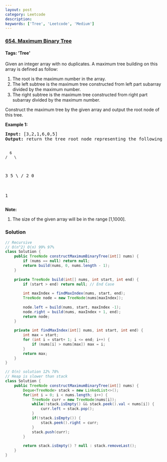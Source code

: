 ```yaml
---
layout: post
category: Leetcode
description: 
keywords: ['Tree', 'Leetcode', 'Medium']
---
```

### [654. Maximum Binary Tree](https://leetcode.com/problems/maximum-binary-tree)

#### Tags: 'Tree'

<div class="content__u3I1 question-content__JfgR"><div><p>
Given an integer array with no duplicates. A maximum tree building on this array is defined as follow:
</p><ol>
<li>The root is the maximum number in the array. </li>
<li>The left subtree is the maximum tree constructed from left part subarray divided by the maximum number.</li>
<li>The right subtree is the maximum tree constructed from right part subarray divided by the maximum number.</li>
</ol>
<p></p>
<p>
Construct the maximum tree by the given array and output the root node of this tree.
</p>
<p><b>Example 1:</b><br/>
</p><pre><b>Input:</b> [3,2,1,6,0,5]
<b>Output:</b> return the tree root node representing the following tree:

      6
    /   \
   3     5
    \    / 
     2  0   
       \
        1
</pre>
<p></p>
<p><b>Note:</b><br/>
</p><ol>
<li>The size of the given array will be in the range [1,1000].</li>
</ol>
<p></p></div></div>

### Solution
```java
// Recursive
// O(n^2) O(n) 99% 97%
class Solution {
    public TreeNode constructMaximumBinaryTree(int[] nums) {
        if (nums == null) return null;
        return build(nums, 0, nums.length - 1);
    }
    
    private TreeNode build(int[] nums, int start, int end) {
        if (start > end) return null; // End Case
        
        int maxIndex = findMaxIndex(nums, start, end);
        TreeNode node = new TreeNode(nums[maxIndex]);
        
        node.left = build(nums, start, maxIndex -1);
        node.right = build(nums, maxIndex + 1, end);
        return node;
    }
    
    private int findMaxIndex(int[] nums, int start, int end) {
        int max = start;
        for (int i = start+ 1; i <= end; i++) {
            if (nums[i] > nums[max]) max = i;
        }
        return max;
    }
}

// O(n) solution 12% 78%
// Heap is slower than stack
class Solution {
    public TreeNode constructMaximumBinaryTree(int[] nums) {
        Deque<TreeNode> stack = new LinkedList<>();
        for(int i = 0; i < nums.length; i++) {
            TreeNode curr = new TreeNode(nums[i]);
            while(!stack.isEmpty() && stack.peek().val < nums[i]) {
                curr.left = stack.pop();
            }
            if(!stack.isEmpty()) {
                stack.peek().right = curr;
            }
            stack.push(curr);
        }
        
        return stack.isEmpty() ? null : stack.removeLast();
    }
}

```